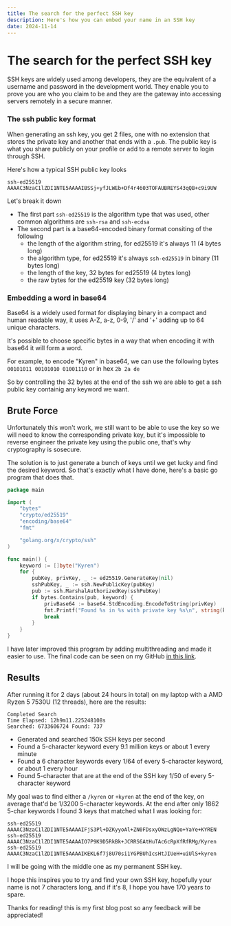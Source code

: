 ```yaml
---
title: The search for the perfect SSH key
description: Here's how you can embed your name in an SSH key
date: 2024-11-14
---
```


# The search for the perfect SSH key

SSH keys are widely used among developers,
they are the equivalent of a username and password in the development world.
They enable you to prove you are who you claim to be and they are the gateway
into accessing servers remotely in a secure manner.

### The ssh public key format

When generating an ssh key, you get 2 files, one with no extension that stores the private key
and another that ends with a `.pub`.
The public key is what you share publicly on your profile or add to a remote server to login through SSH.

Here's how a typical SSH public key looks

```
ssh-ed25519 AAAAC3NzaC1lZDI1NTE5AAAAIBSSj+yfJLWEb+Df4r4603TOFAUBREYS43qQB+c9i9UW
```

Let's break it down

- The first part `ssh-ed25519` is the algorithm type that was used, other common algorithms are `ssh-rsa` and `ssh-ecdsa`
- The second part is a base64-encoded binary format consiting of the following
  - the length of the algorithm string, for ed25519 it's always 11 (4 bytes long)
  - the algorithm type, for ed25519 it's always `ssh-ed25519` in binary (11 bytes long)
  - the length of the key, 32 bytes for ed25519 (4 bytes long)
  - the raw bytes for the ed25519 key (32 bytes long)

### Embedding a word in base64

Base64 is a widely used format for displaying binary in a compact and human readable way,
it uses A-Z, a-z, 0-9, '/' and '+' adding up to 64 unique characters.

It's possible to choose specific bytes in a way that when encoding it with base64
it will form a word.

For example, to encode "Kyren" in base64, we can use the following bytes  
`00101011 00101010 01001110` or in hex `2b 2a de`

So by controlling the 32 bytes at the end of the ssh we are able to get
a ssh public key containig any keyword we want.

## Brute Force

Unfortunately this won't work, we still want to be able to use the key
so we will need to know the corresponding private key, but it's impossible to reverse engineer
the private key using the public one, that's why cryptography is sosecure.

The solution is to just generate a bunch of keys until we get lucky and find the desired keyword.
So that's exactly what I have done, here's a basic go program that does that.

```go
package main

import (
	"bytes"
	"crypto/ed25519"
	"encoding/base64"
	"fmt"

	"golang.org/x/crypto/ssh"
)

func main() {
	keyword := []byte("Kyren")
	for {
		pubKey, privKey, _ := ed25519.GenerateKey(nil)
		sshPubKey, _ := ssh.NewPublicKey(pubKey)
		pub := ssh.MarshalAuthorizedKey(sshPubKey)
		if bytes.Contains(pub, keyword) {
			privBase64 := base64.StdEncoding.EncodeToString(privKey)
			fmt.Printf("Found %s in %s with private key %s\n", string(keyword), string(pub), privBase64)
			break
		}
	}
}
```

I have later improved this program by adding multithreading and made it easier to use.
The final code can be seen on my GitHub [in this link](https://github.com/Kyren223/ed25519-key-gen).

## Results

After running it for 2 days (about 24 hours in total) on my laptop with a AMD Ryzen 5 7530U (12 threads),
here are the results:

```
Completed Search
Time Elapsed: 12h9m11.225248108s
Searched: 6733606724 Found: 737
```

- Generated and searched 150k SSH keys per second
- Found a 5-character keyword every 9.1 million keys or about 1 every minute
- Found a 6 character keywords every 1/64 of every 5-character keyword, or about 1 every hour
- Found 5-character that are at the end of the SSH key 1/50 of every 5-character keyword

My goal was to find either a `/kyren` or `+kyren` at the end of the key,
on average that'd be 1/3200 5-character keywords.
At the end after only 1862 5-char keywords I found 3 keys that matched what I was looking for:

```
ssh-ed25519 AAAAC3NzaC1lZDI1NTE5AAAAIFjS3Pl+DZKyyoAl+ZN0FDsxyOWzLgNQo+YaYe+KYREN
ssh-ed25519 AAAAC3NzaC1lZDI1NTE5AAAAIO7P9K9D5RkBk+JCRRS6AtHuTAc6cRpXfRfRMg/Kyren
ssh-ed25519 AAAAC3NzaC1lZDI1NTE5AAAAIKEKL6f7j8U70si1YGPBUhIcsHtJIUeH+uiUlS+kyren
```

I will be going with the middle one as my permanent SSH key.

I hope this inspires you to try and find your own SSH key,
hopefully your name is not 7 characters long,
and if it's 8, I hope you have 170 years to spare.

Thanks for reading! this is my first blog post so any feedback will be appreciated!
